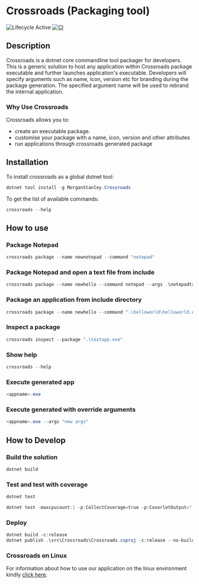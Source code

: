 # Crossroads (Packaging tool)

![Lifecycle Active](https://badgen.net/badge/Lifecycle/Active/green)
[![CI](https://github.com/morganstanley/Crossroads/actions/workflows/continuous-integration.yml/badge.svg)](https://github.com/morganstanley/Crossroads/actions/workflows/continuous-integration.yml)

## Description

Crossroads is a dotnet core commandline tool packager for developers. This is a generic solution to host any application within Crossroads package executable and further launches application's executable. Developers will specify arguments such as name, icon, version etc for branding during the package generation. The specified argument name will be used to rebrand the internal application.

### Why Use Crossroads

Crossroads allows you to:

- create an executable package.
- customise your package with a name, icon, version and other attributes
- run applications through crossroads generated package

## Installation

To install crossroads as a global dotnet tool:

```powershell
dotnet tool install -g MorganStanley.Crossroads
```
To get the list of available commands:

```powershell
crossroads --help
```

## How to use

### Package Notepad

```powershell
crossroads package --name newnotepad --command "notepad"
```

### Package Notepad and open a text file from include

```powershell
crossroads package --name newhello --command notepad --args .\notepadtxt\abc.txt --location .\output --icon .\testicon.ico --version "2.2.2" --include ".\notepadtxt"
```

### Package an application from include directory

```powershell
crossroads package --name newhello --command ".\helloworld\helloworld.exe" --location .\output --icon .\testcion.ico --version "3.0.1" --include ".\helloworld"
```

### Inspect a package

```powershell
crossroads inspect --package ".\testapp.exe"
```

### Show help

```powershell
crossroads --help
```

### Execute generated app

```powershell
<appname>.exe
```

### Execute generated with override arguments

```powershell
<appname>.exe --args "new args"
```

## How to Develop

### Build the solution

```powershell
dotnet build
```

### Test and test with coverage

```powershell
dotnet test
```

```powershell
dotnet test -maxcpucount:1 -p:CollectCoverage=true -p:CoverletOutput="..\TestResults\" -p:MergeWith="..\TestResults\coverage.json"
```

### Deploy

```powershell
dotnet build -c:release
dotnet publish .\src\Crossroads\Crossroads.csproj -c:release --no-build
```
### Crossroads on Linux
For information about how to use our application on the linux environment kindly <a href="https://github.com/morganstanley/Crossroads/blob/main/doc/Linux.md" target="_blank">click here</a>.